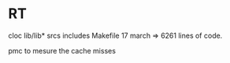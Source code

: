 # RT


cloc lib/lib* srcs includes Makefile
17 march => 6261 lines of code.

pmc to mesure the cache misses